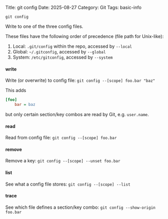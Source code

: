 Title: git config
Date: 2025-08-27
Category: Git
Tags: basic-info

`git config`

Write to one of the three config files.

These files have the following order of precedence (file path for Unix-like):

1. Local: `.git/config` within the repo, accessed by `--local`
2. Global: `~/.gitconfig`, accessed by `--global`
3. System: `/etc/gitconfig`, accessed by `--system`
#### write
Write (or overwrite) to config file: `git config --[scope] foo.bar "baz"`

This adds
```ini
[foo]
	bar = baz
```
but only certain section/key combos are read by Git, e.g. `user.name`.
#### read
Read from config file: `git config --[scope] foo.bar`
#### remove
Remove a key: `git config --[scope] --unset foo.bar`
#### list
See what a config file stores: `git config --[scope] --list`
#### trace
See which file defines a section/key combo: `git config --show-origin foo.bar`